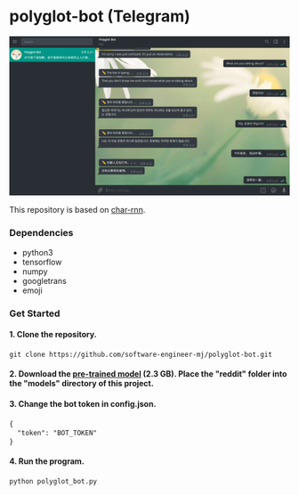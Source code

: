 # polyglot-bot (Telegram)

![polyglot_bot]

This repository is based on [char-rnn](https://github.com/pender/chatbot-rnn).

### Dependencies

- python3
- tensorflow 
- numpy
- googletrans 
- emoji

### Get Started

#### 1. Clone the repository.

```
git clone https://github.com/software-engineer-mj/polyglot-bot.git
```

#### 2. Download the [pre-trained model](https://drive.google.com/uc?id=1rRRY-y1KdVk4UB5qhu7BjQHtfadIOmMk&export=download) (2.3 GB). Place the "reddit" folder into the "models" directory of this project.

#### 3. Change the bot token in config.json.

```
{
  "token": "BOT_TOKEN"
}
```

#### 4. Run the program.

```
python polyglot_bot.py
```

[polyglot_bot]:/images/polyglot_bot.png
